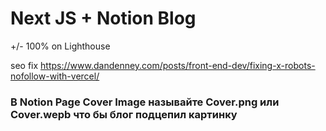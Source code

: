 # Next JS + Notion Blog
+/- 100% on Lighthouse



seo fix
https://www.dandenney.com/posts/front-end-dev/fixing-x-robots-nofollow-with-vercel/



### В Notion Page Cover Image называйте Cover.png или Cover.wepb что бы блог подцепил картинку 